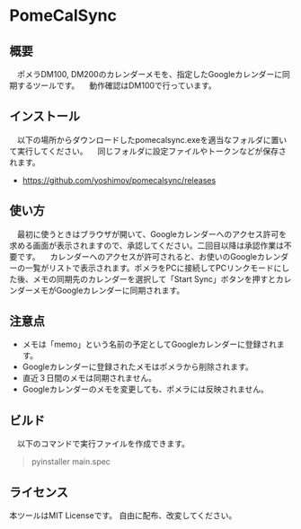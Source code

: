 PomeCalSync
===========

## 概要

　ポメラDM100, DM200のカレンダーメモを、指定したGoogleカレンダーに同期するツールです。
　動作確認はDM100で行っています。

## インストール

　以下の場所からダウンロードしたpomecalsync.exeを適当なフォルダに置いて実行してください。
　同じフォルダに設定ファイルやトークンなどが保存されます。

- <https://github.com/yoshimov/pomecalsync/releases>

## 使い方

　最初に使うときはブラウザが開いて、Googleカレンダーへのアクセス許可を求める画面が表示されますので、承認してください。二回目以降は承認作業は不要です。
　カレンダーへのアクセスが許可されると、お使いのGoogleカレンダーの一覧がリストで表示されます。ポメラをPCに接続してPCリンクモードにした後、メモの同期先のカレンダーを選択して「Start Sync」ボタンを押すとカレンダーメモがGoogleカレンダーに同期されます。

## 注意点

- メモは「memo」という名前の予定としてGoogleカレンダーに登録されます。
- Googleカレンダーに登録されたメモはポメラから削除されます。
- 直近３日間のメモは同期されません。
- Googleカレンダーのメモを変更しても、ポメラには反映されません。

## ビルド

　以下のコマンドで実行ファイルを作成できます。

> pyinstaller main.spec

## ライセンス

本ツールはMIT Licenseです。
自由に配布、改変してください。
